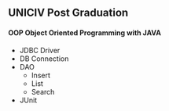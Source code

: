 ## UNICIV Post Graduation

#### OOP Object Oriented Programming with JAVA

* JDBC Driver
* DB Connection
* DAO 
    * Insert
    * List
    * Search
* JUnit

